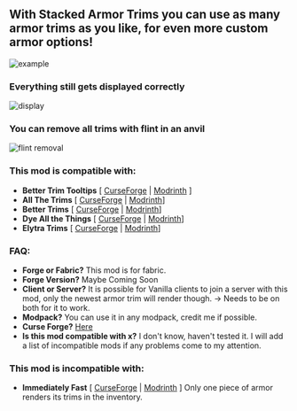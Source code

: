## With Stacked Armor Trims you can use as many armor trims as you like, for even more custom armor options!
![example](https://i.postimg.cc/MHscFPHL/2023-02-11-16-32-29.png)

### Everything still gets displayed correctly
![display](https://i.postimg.cc/qq9trtcc/2023-02-11-16-32-40.png)

### You can remove all trims with flint in an anvil
![flint removal](https://i.postimg.cc/Hk3ycLTm/2023-02-11-16-32-58.png)

### This mod is compatible with:
+ **Better Trim Tooltips** [ [CurseForge](https://www.curseforge.com/minecraft/mc-mods/better-trim-tooltips) | [Modrinth](https://modrinth.com/mod/better-trim-tooltips) ]
+ **All The Trims** [ [CurseForge](https://www.curseforge.com/minecraft/mc-mods/all-the-trims) | [Modrinth](https://modrinth.com/mod/allthetrims)]
+ **Better Trims** [ [CurseForge](https://www.curseforge.com/minecraft/mc-mods/better-trims) | [Modrinth](https://modrinth.com/mod/bettertrims)]
+ **Dye All the Things** [ [CurseForge](https://www.curseforge.com/minecraft/mc-mods/dyeallthethings) | [Modrinth](https://modrinth.com/mod/dyeallthethings)]
+ **Elytra Trims** [ [CurseForge](https://www.curseforge.com/minecraft/mc-mods/elytra-trims) | [Modrinth](https://modrinth.com/mod/elytra-trims)]

### FAQ:
+ **Forge or Fabric?** This mod is for fabric.
+ **Forge Version?** Maybe Coming Soon
+ **Client or Server?** It is possible for Vanilla clients to join a server with this mod, only the newest armor trim will render though. -> Needs to be on both for it to work.
+ **Modpack?** You can use it in any modpack, credit me if possible.
+ **Curse Forge?** [Here](https://legacy.curseforge.com/minecraft/mc-mods/stacked-armor-trims)
+ **Is this mod compatible with x?** I don't know, haven't tested it. I will add a list of incompatible mods if any problems come to my attention.

### This mod is incompatible with:
+ **Immediately Fast** [ [CurseForge](https://www.curseforge.com/minecraft/mc-mods/immediatelyfast) | [Modrinth](https://modrinth.com/mod/immediatelyfast) ] Only one piece of armor renders its trims in the inventory.
